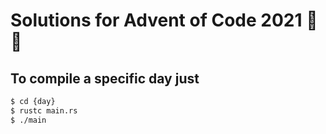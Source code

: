 # Solutions for Advent of Code 2021 :santa: :christmas_tree:

## To compile a specific day just
```bash
$ cd {day}
$ rustc main.rs
$ ./main
```
